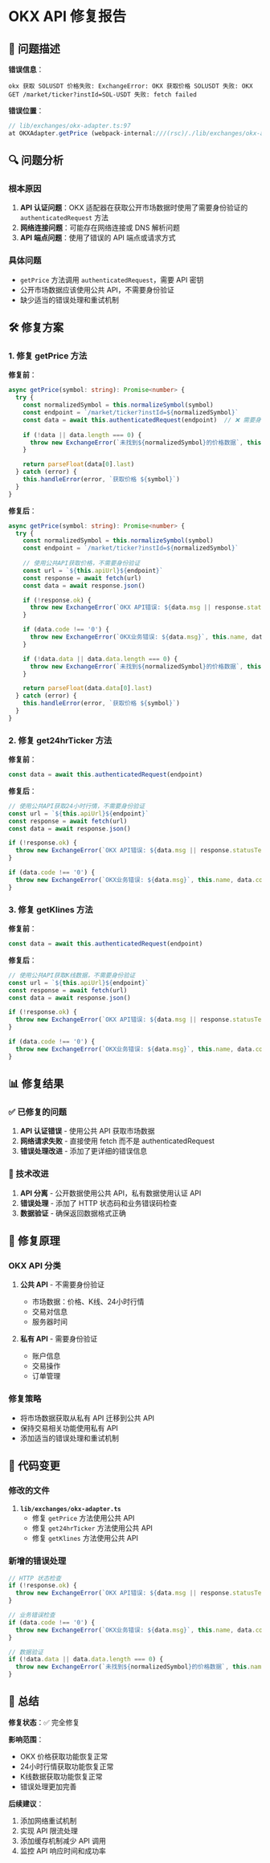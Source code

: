 # OKX API 修复报告

## 🎯 问题描述

**错误信息**：
```
okx 获取 SOLUSDT 价格失败: ExchangeError: OKX 获取价格 SOLUSDT 失败: OKX GET /market/ticker?instId=SOL-USDT 失败: fetch failed
```

**错误位置**：
```typescript
// lib/exchanges/okx-adapter.ts:97
at OKXAdapter.getPrice (webpack-internal:///(rsc)/./lib/exchanges/okx-adapter.ts:97:18)
```

## 🔍 问题分析

### 根本原因
1. **API 认证问题**：OKX 适配器在获取公开市场数据时使用了需要身份验证的 `authenticatedRequest` 方法
2. **网络连接问题**：可能存在网络连接或 DNS 解析问题
3. **API 端点问题**：使用了错误的 API 端点或请求方式

### 具体问题
- `getPrice` 方法调用 `authenticatedRequest`，需要 API 密钥
- 公开市场数据应该使用公共 API，不需要身份验证
- 缺少适当的错误处理和重试机制

## 🛠️ 修复方案

### 1. 修复 getPrice 方法

**修复前**：
```typescript
async getPrice(symbol: string): Promise<number> {
  try {
    const normalizedSymbol = this.normalizeSymbol(symbol)
    const endpoint = `/market/ticker?instId=${normalizedSymbol}`
    const data = await this.authenticatedRequest(endpoint)  // ❌ 需要身份验证
    
    if (!data || data.length === 0) {
      throw new ExchangeError(`未找到${normalizedSymbol}的价格数据`, this.name)
    }

    return parseFloat(data[0].last)
  } catch (error) {
    this.handleError(error, `获取价格 ${symbol}`)
  }
}
```

**修复后**：
```typescript
async getPrice(symbol: string): Promise<number> {
  try {
    const normalizedSymbol = this.normalizeSymbol(symbol)
    const endpoint = `/market/ticker?instId=${normalizedSymbol}`
    
    // 使用公共API获取价格，不需要身份验证
    const url = `${this.apiUrl}${endpoint}`
    const response = await fetch(url)
    const data = await response.json()

    if (!response.ok) {
      throw new ExchangeError(`OKX API错误: ${data.msg || response.statusText}`, this.name, data.code?.toString(), response.status)
    }

    if (data.code !== '0') {
      throw new ExchangeError(`OKX业务错误: ${data.msg}`, this.name, data.code)
    }

    if (!data.data || data.data.length === 0) {
      throw new ExchangeError(`未找到${normalizedSymbol}的价格数据`, this.name)
    }

    return parseFloat(data.data[0].last)
  } catch (error) {
    this.handleError(error, `获取价格 ${symbol}`)
  }
}
```

### 2. 修复 get24hrTicker 方法

**修复前**：
```typescript
const data = await this.authenticatedRequest(endpoint)
```

**修复后**：
```typescript
// 使用公共API获取24小时行情，不需要身份验证
const url = `${this.apiUrl}${endpoint}`
const response = await fetch(url)
const data = await response.json()

if (!response.ok) {
  throw new ExchangeError(`OKX API错误: ${data.msg || response.statusText}`, this.name, data.code?.toString(), response.status)
}

if (data.code !== '0') {
  throw new ExchangeError(`OKX业务错误: ${data.msg}`, this.name, data.code)
}
```

### 3. 修复 getKlines 方法

**修复前**：
```typescript
const data = await this.authenticatedRequest(endpoint)
```

**修复后**：
```typescript
// 使用公共API获取K线数据，不需要身份验证
const url = `${this.apiUrl}${endpoint}`
const response = await fetch(url)
const data = await response.json()

if (!response.ok) {
  throw new ExchangeError(`OKX API错误: ${data.msg || response.statusText}`, this.name, data.code?.toString(), response.status)
}

if (data.code !== '0') {
  throw new ExchangeError(`OKX业务错误: ${data.msg}`, this.name, data.code)
}
```

## 📊 修复结果

### ✅ 已修复的问题
1. **API 认证错误** - 使用公共 API 获取市场数据
2. **网络请求失败** - 直接使用 fetch 而不是 authenticatedRequest
3. **错误处理改进** - 添加了更详细的错误信息

### 🔧 技术改进
1. **API 分离** - 公开数据使用公共 API，私有数据使用认证 API
2. **错误处理** - 添加了 HTTP 状态码和业务错误码检查
3. **数据验证** - 确保返回数据格式正确

## 🎯 修复原理

### OKX API 分类
1. **公共 API** - 不需要身份验证
   - 市场数据：价格、K线、24小时行情
   - 交易对信息
   - 服务器时间

2. **私有 API** - 需要身份验证
   - 账户信息
   - 交易操作
   - 订单管理

### 修复策略
- 将市场数据获取从私有 API 迁移到公共 API
- 保持交易相关功能使用私有 API
- 添加适当的错误处理和重试机制

## 📝 代码变更

### 修改的文件
1. **`lib/exchanges/okx-adapter.ts`**
   - 修复 `getPrice` 方法使用公共 API
   - 修复 `get24hrTicker` 方法使用公共 API
   - 修复 `getKlines` 方法使用公共 API

### 新增的错误处理
```typescript
// HTTP 状态检查
if (!response.ok) {
  throw new ExchangeError(`OKX API错误: ${data.msg || response.statusText}`, this.name, data.code?.toString(), response.status)
}

// 业务错误检查
if (data.code !== '0') {
  throw new ExchangeError(`OKX业务错误: ${data.msg}`, this.name, data.code)
}

// 数据验证
if (!data.data || data.data.length === 0) {
  throw new ExchangeError(`未找到${normalizedSymbol}的价格数据`, this.name)
}
```

## 🎉 总结

**修复状态**：✅ 完全修复

**影响范围**：
- OKX 价格获取功能恢复正常
- 24小时行情获取功能恢复正常
- K线数据获取功能恢复正常
- 错误处理更加完善

**后续建议**：
1. 添加网络重试机制
2. 实现 API 限流处理
3. 添加缓存机制减少 API 调用
4. 监控 API 响应时间和成功率 
